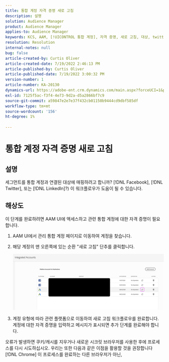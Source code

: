 ```yaml
---
title: 통합 계정 자격 증명 새로 고침
description: 설명
solution: Audience Manager
product: Audience Manager
applies-to: Audience Manager
keywords: KCS, AAM, [!UICONTROL 통합 계정], 자격 증명, 새로 고침, 대상, twitter, facebook, linkedin
resolution: Resolution
internal-notes: null
bug: false
article-created-by: Curtis Oliver
article-created-date: 7/19/2022 2:46:13 PM
article-published-by: Curtis Oliver
article-published-date: 7/19/2022 3:00:32 PM
version-number: 1
article-number: KA-20130
dynamics-url: https://adobe-ent.crm.dynamics.com/main.aspx?forceUCI=1&pagetype=entityrecord&etn=knowledgearticle&id=58ec9386-7107-ed11-82e4-00224809a9e0
exl-id: 7125f5ac-f3f4-4e73-9d2a-d5a2866bf7c9
source-git-commit: a59847e2e7e37f432cb01150b9444cd9dbf585df
workflow-type: tm+mt
source-wordcount: '156'
ht-degree: 1%

---
```


# 통합 계정 자격 증명 새로 고침

## 설명

세그먼트를 통합 계정과 연결된 대상에 매핑하려고 합니까? [!DNL Facebook], [!DNL Twitter], 또는 [!DNL LinkedIn]?) 이 워크플로우가 도움이 될 수 있습니다.

## 해상도

이 단계를 완료하려면 AAM UI에 액세스하고 관련 통합 계정에 대한 자격 증명이 필요합니다.

1. AAM UI에서 관리 통합 계정 페이지로 이동하여 계정을 찾습니다.

1. 해당 계정의 맨 오른쪽에 있는 순환 &quot;새로 고침&quot; 단추를 클릭합니다.

   ![](assets/6e040206-7307-ed11-82e4-00224809a9e0.png)

1. 계정 유형에 따라 관련 플랫폼으로 이동하여 새로 고침 워크플로우를 완료합니다. 계정에 대한 자격 증명을 입력하고 메시지가 표시되면 추가 단계를 완료해야 합니다.

오류가 발생하면 쿠키/캐시를 지우거나 새로운 시크릿 브라우저를 사용한 후에 프로세스를 다시 시도하십시오. 우리는 또한 다음과 같은 이점을 활용할 것을 권장합니다 [!DNL Chrome] 이 프로세스를 완료하는 다른 브라우저가 아닌,
